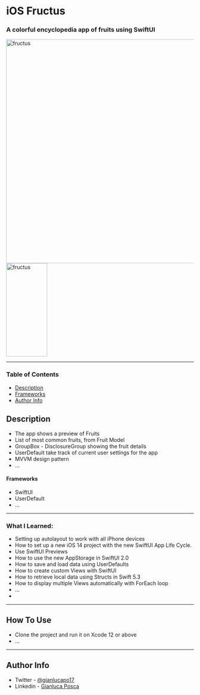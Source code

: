 # iOS Fructus

### A colorful encyclopedia app of fruits using SwiftUI

<div>
<img align=center width="600"  alt="fructus" src="https://user-images.githubusercontent.com/16993073/166144365-e86eee9d-ed06-4ce4-bbbf-09451bc44cc6.png"> <img align=center width="110" height="250" alt="fructus" src="https://user-images.githubusercontent.com/16993073/166145002-503fc4d1-e2f8-4c4a-b0e7-a8d457e5ba35.gif">
<div>
  
---

### Table of Contents

- [Description](#description)
- [Frameworks](#frameworks)
- [Author Info](#author-info)

## Description

- The app shows a preview of Fruits
- List of most common fruits, from Fruit Model
- GroupBox - DisclosureGroup showing the fruit details
- UserDefault take track of current user settings for the app
- MVVM design pattern
- ...

#### Frameworks

- SwiftUI
- UserDefault
- ...

---
### What I Learned:

- Setting up autolayout to work with all iPhone devices
- How to set up a new iOS 14 project with the new SwiftUI App Life Cycle.
- Use SwiftUI Previews
- How to use the new AppStorage in SwiftUI 2.0
- How to save and load data using UserDefaults
- How to create custom Views with SwiftUI
- How to retrieve local data using Structs in Swift 5.3
- How to display multiple Views automatically with ForEach loop
- ...
- 
---

## How To Use

- Clone the project and run it on Xcode 12 or above
- ...
---

## Author Info

- Twitter - [@gianlucapo17](https://twitter.com/gianlucapo17)
- Linkedin - [Gianluca Posca](https://www.linkedin.com/in/gianluca-posca-233868123)
